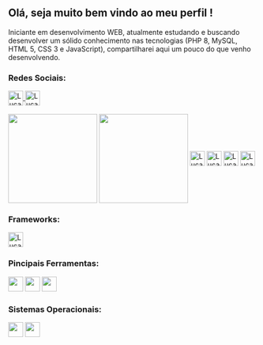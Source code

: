 <link rel="stylesheet" href="https://cdn.jsdelivr.net/gh/devicons/devicon@v2.12.0/devicon.min.css">


<h2>Olá, seja muito bem vindo ao meu perfil !</h2>

<p>Iniciante em desenvolvimento WEB, atualmente estudando e buscando desenvolver um sólido conhecimento nas tecnologias (PHP 8, MySQL, HTML 5, CSS 3 e JavaScript), compartilharei aqui um pouco do que venho desenvolvendo.</p>


<h3>Redes Sociais:</h3>
<div>
<a href="https://www.facebook.com/lucas.alcantararodrigues/">
    <img align="center" alt="Lucas-volpati-facebook" src="https://cdn.jsdelivr.net/gh/devicons/devicon/icons/facebook/facebook-original.svg" height="30" width="30">
</a> 
<a href="linkedin.com/in/lucas-alcântara-rodrigues-volpati-1201499a">
    <img align="center" alt="Lucas-volpati-facebook" src="https://cdn.jsdelivr.net/gh/devicons/devicon/icons/linkedin/linkedin-original.svg" height="30" width="30">
</a>
</div>
<br>


<div style="display: inline-block">
  <img height="180em" align="center" src="https://github-readme-stats.vercel.app/api?username=Lucas-volpati&show_icons=true&theme=dark">
  <img height="180em" align="center" src="https://github-readme-stats.vercel.app/api/top-langs/?username=Lucas-volpati&layout=compact&theme=dark">

</div>

<div style="display: inline-block"><br>
  <img align="center" alt="Lucas-volpati PHP" src="https://img.shields.io/badge/PHP-777BB4?style=for-the-badge&logo=php&logoColor=white" height="30" >
 
  <img align="center" alt="Lucas-volpati-MySQL" src="https://img.shields.io/badge/MySQL-4479A1?style=for-the-badge&logo=mysql&logoColor=white" height="30">

  <img align="center" alt="Lucas-volpati-HTML5" src="https://img.shields.io/badge/HTML5-E34F26?style=for-the-badge&logo=html5&logoColor=white" height="30">

  <img align="center" alt="Lucas-volpati-CSS3" src="https://img.shields.io/badge/CSS3-1572B6?style=for-the-badge&logo=css3&logoColor=white" height="30">

</div>


<h3>Frameworks:</h3>
  <img align="center" alt="Lucas-volpati-bootstrap" height="30" src="https://img.shields.io/badge/Bootstrap-563D7C?style=for-the-badge&logo=bootstrap&logoColor=white">


<h3>Pincipais Ferramentas:</h3>

<div style="disply: inline-block">
<img height="30" src="https://img.shields.io/badge/Visual_Studio_Code-0078D4?style=for-the-badge&logo=visual%20studio%20code&logoColor=white">
<img height="30" src="https://img.shields.io/badge/sublime_text-%23575757.svg?&style=for-the-badge&logo=sublime-text&logoColor=important">
<img height="30" src="https://img.shields.io/badge/Git-F05032?style=for-the-badge&logo=git&logoColor=white">

</div>
<h3>Sistemas Operacionais:</h3>

<div style="disply: inline-block">
<img height="30" src="https://img.shields.io/badge/Linux-FCC624?style=for-the-badge&logo=linux&logoColor=black">
<img height="30" src="https://img.shields.io/badge/Windows-0078D6?style=for-the-badge&logo=windows&logoColor=white">

</div>

<!---
Lucas-volpati/Lucas-volpati is a ✨ special ✨ repository because its `README.md` (this file) appears on your GitHub profile.
You can click the Preview link to take a look at your changes.
--->
